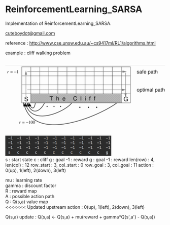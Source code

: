 # ReinforcementLearning_SARSA
Implementation of ReinforcementLearning_SARSA.

cuteboydot@gmail.com

reference : http://www.cse.unsw.edu.au/~cs9417ml/RL1/algorithms.html

example : cliff walking problem

<br>
<img src="https://github.com/cuteboydot/ReinforcementLearning_SARSA/blob/master/cliff.png" />
</br>
<br>
<img src="https://github.com/cuteboydot/ReinforcementLearning_SARSA/blob/master/statemap.png" />
</br>
s : start state  
c : cliff  
g : goal   
-1 : reward  
g : goal  
-1 : reward  
len(row) : 4, len(col) : 12  
row_start : 3, col_start : 0  
row_goal : 3, col_goal : 11
action : 0(up), 1(left), 2(down), 3(left) 

mu : learning rate  
gamma : discount factor  
R : reward map  
A : possible action path  
Q : Q(s,a) value map  
<<<<<<< Updated upstream
action : 0(up), 1(left), 2(down), 3(left)  
  
Q(s,a) update : Q(s,a) <- Q(s,a) + mu(reward + gamma*Q(s',a') - Q(s,a))  


